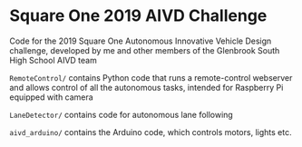 # Square One 2019 AIVD Challenge

Code for the 2019 Square One Autonomous Innovative Vehicle Design challenge, developed by me and other members of the Glenbrook South High School AIVD team


`RemoteControl/` contains Python code that runs a remote-control webserver and allows control of all the autonomous tasks, intended for Raspberry Pi equipped with camera

`LaneDetector/` contains code for autonomous lane following

`aivd_arduino/` contains the Arduino code, which controls motors, lights etc.
